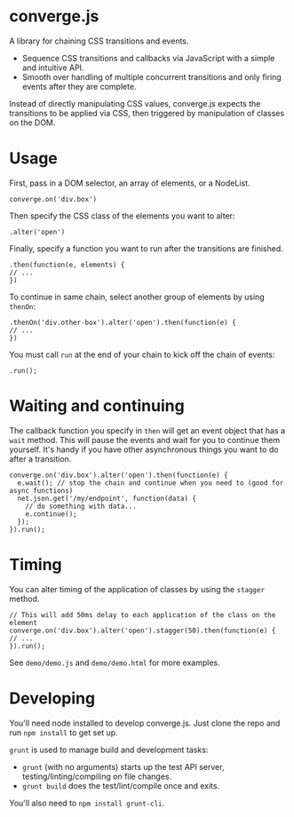 converge.js
===========

A library for chaining CSS transitions and events.

* Sequence CSS transitions and callbacks via JavaScript with a simple and intuitive API.
* Smooth over handling of multiple concurrent transitions and only firing events after they are complete.

Instead of directly manipulating CSS values, converge.js expects the transitions
to be applied via CSS, then triggered by manipulation of classes on the DOM.

Usage
=====

First, pass in a DOM selector, an array of elements, or a NodeList.

    converge.on('div.box')
	
Then specify the CSS class of the elements you want to alter:

	.alter('open')
	
Finally, specify a function you want to run after the transitions are finished.

	.then(function(e, elements) {
	// ...
	})

To continue in same chain, select another group of elements by using `thenOn`:

    .thenOn('div.other-box').alter('open').then(function(e) {
	// ...
	})

You must call `run` at the end of your chain to kick off the chain of events:

	.run();

Waiting and continuing
======================

The callback function you specify in `then` will get an event object that has a `wait` method.
This will pause the events and wait for you to continue them yourself. It's handy if you
have other asynchronous things you want to do after a transition.

	converge.on('div.box').alter('open').then(function(e) {
      e.wait(); // stop the chain and continue when you need to (good for async functions)
      net.json.get('/my/endpoint', function(data) {
        // do something with data...
        e.continue();
      });
    }).run();

Timing
======

You can alter timing of the application of classes by using the `stagger` method.

	// This will add 50ms delay to each application of the class on the element
	converge.on('div.box').alter('open').stagger(50).then(function(e) {
	// ...
	}).run();

See `demo/demo.js` and `demo/demo.html` for more examples.

Developing
==========

You'll need node installed to develop converge.js. Just clone the repo and run `npm install` to get set up.

`grunt` is used to manage build and development tasks:

* `grunt` (with no arguments) starts up the test API server, testing/linting/compiling on file changes.
* `grunt build` does the test/lint/compile once and exits.

You'll also need to `npm install grunt-cli`.

